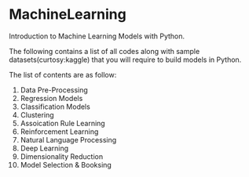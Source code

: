 # MachineLearning
Introduction to Machine Learning Models with Python.

The following contains a list of all codes along with sample datasets(curtosy:kaggle) that you will require to build models in Python. 

The list of contents are as follow:
1. Data Pre-Processing 
2. Regression Models 
3. Classification Models 
4. Clustering 
5. Assoication Rule Learning 
6. Reinforcement Learning 
7. Natural Language Processing 
8. Deep Learning 
9. Dimensionality Reduction 
10. Model Selection & Booksing 
